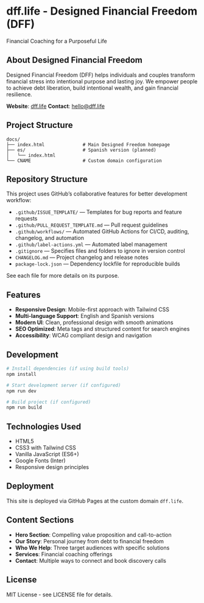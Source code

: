 # dff.life - Designed Financial Freedom (DFF)

Financial Coaching for a Purposeful Life

## About Designed Financial Freedom

Designed Financial Freedom (DFF) helps individuals and couples transform financial stress into intentional purpose and lasting joy. We empower people to achieve debt liberation, build intentional wealth, and gain financial resilience.

**Website**: [dff.life](https://dff.life)
**Contact**: hello@dff.life

## Project Structure

```
docs/
├── index.html              # Main Designed Freedom homepage
├── es/                     # Spanish version (planned)
│   └── index.html
└── CNAME                   # Custom domain configuration
```
## Repository Structure

This project uses GitHub’s collaborative features for better development workflow:

- `.github/ISSUE_TEMPLATE/` — Templates for bug reports and feature requests
- `.github/PULL_REQUEST_TEMPLATE.md` — Pull request guidelines
- `.github/workflows/` — Automated GitHub Actions for CI/CD, auditing, changelog, and automation
- `.github/label-actions.yml` — Automated label management
- `.gitignore` — Specifies files and folders to ignore in version control
- `CHANGELOG.md` — Project changelog and release notes
- `package-lock.json` — Dependency lockfile for reproducible builds

See each file for more details on its purpose.

## Features

- **Responsive Design**: Mobile-first approach with Tailwind CSS
- **Multi-language Support**: English and Spanish versions
- **Modern UI**: Clean, professional design with smooth animations
- **SEO Optimized**: Meta tags and structured content for search engines
- **Accessibility**: WCAG compliant design and navigation

## Development

```bash
# Install dependencies (if using build tools)
npm install

# Start development server (if configured)
npm run dev

# Build project (if configured)
npm run build
```

## Technologies Used

- HTML5
- CSS3 with Tailwind CSS
- Vanilla JavaScript (ES6+)
- Google Fonts (Inter)
- Responsive design principles

## Deployment

This site is deployed via GitHub Pages at the custom domain `dff.life`.

## Content Sections

- **Hero Section**: Compelling value proposition and call-to-action
- **Our Story**: Personal journey from debt to financial freedom
- **Who We Help**: Three target audiences with specific solutions
- **Services**: Financial coaching offerings
- **Contact**: Multiple ways to connect and book discovery calls

## License

MIT License - see LICENSE file for details.
